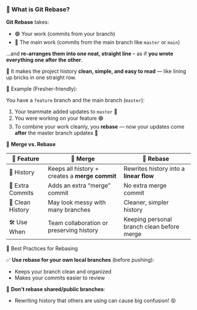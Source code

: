### 🔄 What is **Git Rebase**?

**Git Rebase** takes:

* 🟢 Your work (commits from your branch)
* 🔵 The main work (commits from the main branch like `master` or `main`)

…and **re-arranges them into one neat, straight line** – as if **you wrote everything one after the other**.

🧱 It makes the project history **clean, simple, and easy to read** — like lining up bricks in one straight row.


🔁 Example (Fresher-friendly):

You have a `feature` branch and the main branch (`master`):

1. Your teammate added updates to `master` 🔵
2. You were working on your feature 🟢
3. To combine your work cleanly, you **rebase** — now your updates come **after** the master branch updates 📏


🤝 **Merge vs. Rebase**

| 🧩 Feature       | 🔀 Merge                                       | 🔄 Rebase                                  |
| ---------------- | ---------------------------------------------- | ------------------------------------------ |
| 🌳 History       | Keeps all history + creates a **merge commit** | Rewrites history into a **linear flow**    |
| 🧾 Extra Commits | Adds an extra “merge” commit                   | No extra merge commit                      |
| 🧼 Clean History | May look messy with many branches              | Cleaner, simpler history                   |
| 🛠️ Use When     | Team collaboration or preserving history       | Keeping personal branch clean before merge |


🧠 Best Practices for Rebasing

✅ **Use rebase for your own local branches** (before pushing):

* Keeps your branch clean and organized
* Makes your commits easier to review

🚫 **Don’t rebase shared/public branches**:

* Rewriting history that others are using can cause big confusion! 😵

